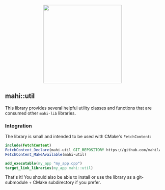 <p align="center">
<img src="https://github.com/mahilab/mahi-util/blob/master/mahi-util.png" width="256"> 
</p>

## mahi::util

This library provides several helpful utility classes and functions that are consumed other `mahi-lib` libraries.

### Integration

The library is small and intended to be used with CMake's `FetchContent`:

```cmake
include(FetchContent) 
FetchContent_Declare(mahi-util GIT_REPOSITORY https://github.com/mahilab/mahi-util.git) 
FetchContent_MakeAvailable(mahi-util)

add_executable(my_app "my_app.cpp")
target_link_libraries(my_app mahi::util)
```

That's it! You should also be able to install or use the library as a git-submodule + CMake subdirectory if you prefer.
